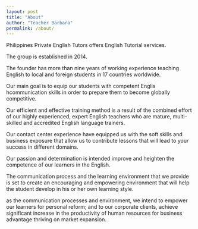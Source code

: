 ```yaml
---
layout: post
title: "About"
author: "Teacher Barbara"
permalink: /about/
---
```


Philippines Private English Tutors offers English Tutorial services.

The group is established in 2014.

The founder has more than nine years of working experience teaching English to local and foreign students in 17 countries worldwide.

Our main goal is to equip our students with competent Englis hcommunication skills in order to prepare them to become globally competitive.


Our efficient and effective training method is a result of the combined effort of our highly experienced, expert English teachers who are mature, multi-skilled and accredited English language trainers.

Our contact center experience have equipped us with the soft skills and business exposure that allow us to contribute lessons that will lead to your success in different domains.

Our passion and determination is intended improve and heighten the competence of our learners in the English.

The communication process and the learning environment that we provide is set to create an encouraging and empowering environment that will help the student develop in his or her own learning style.


as the communication processes and environment, we intend to empower our learners for personal reform; and to our corporate clients, achieve significant increase in the productivity of human resources for business advantage thriving on market expansion.